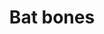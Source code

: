 ---
layout: item
title: Bat bones
item-id: 530
datatable: true
id: 530
name: "Bat bones"
members: true
lowalch: 0
highalch: 0
examine: "Ew it's a pile of bones."
monsters:
  - id: 1039
    name: "Albino bat"
    members: true
    combat_level: 52
    wiki_url: "https://oldschool.runescape.wiki/w/Albino_bat"
    drops:
      - quantity: "1"
        rarity: 1
        drop_requirements: null
  - id: 2054
    name: "Chaos Elemental"
    members: true
    combat_level: 305
    wiki_url: "https://oldschool.runescape.wiki/w/Chaos_Elemental"
    drops:
      - quantity: "5"
        rarity: 0.1
        drop_requirements: null
  - id: 2827
    name: "Bat"
    members: true
    combat_level: 6
    wiki_url: "https://oldschool.runescape.wiki/w/Bat"
    drops:
      - quantity: "1"
        rarity: 1
        drop_requirements: null
  - id: 2834
    name: "Giant bat"
    members: true
    combat_level: 27
    wiki_url: "https://oldschool.runescape.wiki/w/Giant_bat#Normal"
    drops:
      - quantity: "1"
        rarity: 1
        drop_requirements: null
---